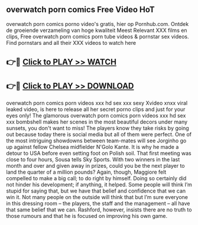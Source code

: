 ## overwatch porn comics Free Video HoT 

overwatch porn comics porno video's gratis, hier op Pornhub.com. Ontdek de groeiende verzameling van hoge kwaliteit Meest Relevant XXX films en clips,
Free overwatch porn comics porn tube videos & pornstar sex videos. Find pornstars and all their XXX videos to watch here


## 👉🔴 [Click to PLAY >> WATCH](http://us.freeplayer.one?title=overwatch_porn_comics&ref=16D)

## 👉🔴 [Click to PLAY >> DOWNLOAD](http://us.freeplayer.one?title=overwatch_porn_comics&ref=16D)


overwatch porn comics porn videos xxx hd sex xxx sexy Xvideo xnxx viral leaked video, is here to release all her secret porno clips and just for your eyes only! The glamorous overwatch porn comics porn videos xxx hd sex xxx bombshell makes her scenes in the most beautiful decors under many sunsets, you don't want to miss! The players know they take risks by going out because today there is social media but all of them were perfect. One of the most intriguing showdowns between team-mates will see Jorginho go up against fellow Chelsea midfielder N'Golo Kante. It is why he made a detour to USA before even setting foot on Polish soil. That first meeting was close to four hours, Sousa tells Sky Sports. With two winners in the last month and over and given away in prizes, could you be the next player to land the quarter of a million pounds? Again, though, Maggiore felt compelled to make a big call; to do right by himself. Doing so certainly did not hinder his development; if anything, it helped. Some people will think I’m stupid for saying that, but we have that belief and confidence that we can win it. Not many people on the outside will think that but I’m sure everyone in this dressing room – the players, the staff and the management – all have that same belief that we can. Rashford, however, insists there are no truth to those rumours and that he is focused on improving his own game.